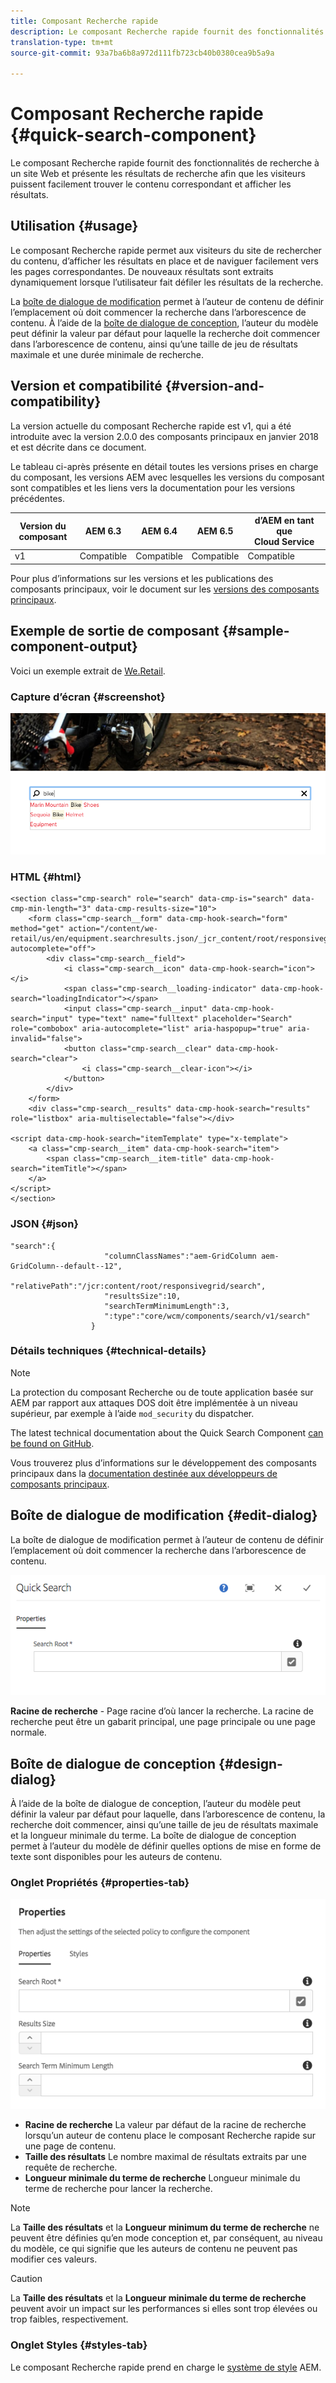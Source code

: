 ```yaml
---
title: Composant Recherche rapide
description: Le composant Recherche rapide fournit des fonctionnalités de recherche à un site web et présente les résultats de recherche afin que les visiteurs puissent effectuer des recherches sur le site et filtrer les résultats.
translation-type: tm+mt
source-git-commit: 93a7ba6b8a972d111fb723cb40b0380cea9b5a9a

---
```



# Composant Recherche rapide {#quick-search-component}

Le composant Recherche rapide fournit des fonctionnalités de recherche à un site Web et présente les résultats de recherche afin que les visiteurs puissent facilement trouver le contenu correspondant et afficher les résultats.

## Utilisation {#usage}

Le composant Recherche rapide permet aux visiteurs du site de rechercher du contenu, d’afficher les résultats en place et de naviguer facilement vers les pages correspondantes. De nouveaux résultats sont extraits dynamiquement lorsque l’utilisateur fait défiler les résultats de la recherche.

La [boîte de dialogue de modification](#edit-dialog) permet à l’auteur de contenu de définir l’emplacement où doit commencer la recherche dans l’arborescence de contenu. À l’aide de la [boîte de dialogue de conception](#design-dialog), l’auteur du modèle peut définir la valeur par défaut pour laquelle la recherche doit commencer dans l’arborescence de contenu, ainsi qu’une taille de jeu de résultats maximale et une durée minimale de recherche.

## Version et compatibilité {#version-and-compatibility}

La version actuelle du composant Recherche rapide est v1, qui a été introduite avec la version 2.0.0 des composants principaux en janvier 2018 et est décrite dans ce document.

Le tableau ci-après présente en détail toutes les versions prises en charge du composant, les versions AEM avec lesquelles les versions du composant sont compatibles et les liens vers la documentation pour les versions précédentes.

| Version du composant | AEM 6.3 | AEM 6.4 | AEM 6.5 |  d’AEM en tant que Cloud Service |
|--- |--- |--- |--- |---|
| v1 | Compatible | Compatible | Compatible | Compatible |

Pour plus d’informations sur les versions et les publications des composants principaux, voir le document sur les [versions des composants principaux](/help/versions.md).

## Exemple de sortie de composant {#sample-component-output}

Voici un exemple extrait de [We.Retail](https://docs.adobe.com/content/help/en/experience-manager-65/developing/bestpractices/we-retail/we-retail.html).

### Capture d’écran {#screenshot}

![](/help/assets/screen_shot_2018-01-19at094248.png)

### HTML {#html}

```
<section class="cmp-search" role="search" data-cmp-is="search" data-cmp-min-length="3" data-cmp-results-size="10">
    <form class="cmp-search__form" data-cmp-hook-search="form" method="get" action="/content/we-retail/us/en/equipment.searchresults.json/_jcr_content/root/responsivegrid/search" autocomplete="off">
        <div class="cmp-search__field">
            <i class="cmp-search__icon" data-cmp-hook-search="icon"></i>
            <span class="cmp-search__loading-indicator" data-cmp-hook-search="loadingIndicator"></span>
            <input class="cmp-search__input" data-cmp-hook-search="input" type="text" name="fulltext" placeholder="Search" role="combobox" aria-autocomplete="list" aria-haspopup="true" aria-invalid="false">
            <button class="cmp-search__clear" data-cmp-hook-search="clear">
                <i class="cmp-search__clear-icon"></i>
            </button>
        </div>
    </form>
    <div class="cmp-search__results" data-cmp-hook-search="results" role="listbox" aria-multiselectable="false"></div>
    
<script data-cmp-hook-search="itemTemplate" type="x-template">
    <a class="cmp-search__item" data-cmp-hook-search="item">
        <span class="cmp-search__item-title" data-cmp-hook-search="itemTitle"></span>
    </a>
</script>
</section>
```

### JSON {#json}

```
"search":{  
                     "columnClassNames":"aem-GridColumn aem-GridColumn--default--12",
                     "relativePath":"/jcr:content/root/responsivegrid/search",
                     "resultsSize":10,
                     "searchTermMinimumLength":3,
                     ":type":"core/wcm/components/search/v1/search"
                  }
```

### Détails techniques {#technical-details}

>[!NOTE]
>
>La protection du composant Recherche ou de toute application basée sur AEM par rapport aux attaques DOS doit être implémentée à un niveau supérieur, par exemple à l’aide `mod_security` du dispatcher.

The latest technical documentation about the Quick Search Component [can be found on GitHub](https://adobe.com/go/aem_cmp_tech_search_v1).

Vous trouverez plus d’informations sur le développement des composants principaux dans la [documentation destinée aux développeurs de composants principaux](/help/developing/overview.md).

## Boîte de dialogue de modification {#edit-dialog}

La boîte de dialogue de modification permet à l’auteur de contenu de définir l’emplacement où doit commencer la recherche dans l’arborescence de contenu.

![](/help/assets/screen_shot_2018-04-03at120132.png)

**Racine de recherche** - Page racine d’où lancer la recherche. La racine de recherche peut être un gabarit principal, une page principale ou une page normale.

## Boîte de dialogue de conception {#design-dialog}

À l’aide de la boîte de dialogue de conception, l’auteur du modèle peut définir la valeur par défaut pour laquelle, dans l’arborescence de contenu, la recherche doit commencer, ainsi qu’une taille de jeu de résultats maximale et la longueur minimale du terme. La boîte de dialogue de conception permet à l’auteur du modèle de définir quelles options de mise en forme de texte sont disponibles pour les auteurs de contenu.

### Onglet Propriétés {#properties-tab}

![](/help/assets/screen_shot_2018-04-03at120028.png)

* **Racine de recherche**
La valeur par défaut de la racine de recherche lorsqu’un auteur de contenu place le composant Recherche rapide sur une page de contenu.
* **Taille des résultats**
Le nombre maximal de résultats extraits par une requête de recherche.
* **Longueur minimale du terme de recherche**
Longueur minimale du terme de recherche pour lancer la recherche.

>[!NOTE]
>
>La **Taille des résultats** et la **Longueur minimum du terme de recherche** ne peuvent être définies qu’en mode conception et, par conséquent, au niveau du modèle, ce qui signifie que les auteurs de contenu ne peuvent pas modifier ces valeurs.

>[!CAUTION]
>
>La **Taille des résultats** et la **Longueur minimale du terme de recherche** peuvent avoir un impact sur les performances si elles sont trop élevées ou trop faibles, respectivement.

### Onglet Styles {#styles-tab}

Le composant Recherche rapide prend en charge le [système de style](/help/get-started/authoring.md#component-styling) AEM.
